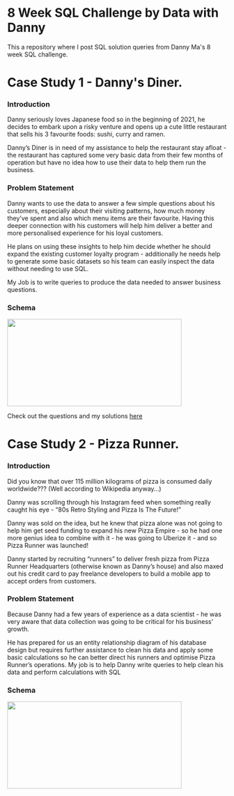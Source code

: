 # 8 Week SQL Challenge by Data with Danny
This a repository where I post SQL solution queries from Danny Ma's 8 week SQL challenge.

# Case Study 1 - Danny's Diner.
### Introduction
Danny seriously loves Japanese food so in the beginning of 2021, he decides to embark upon a risky venture and opens up a cute little restaurant that sells his 3 favourite foods: sushi, curry and ramen.

Danny’s Diner is in need of my assistance to help the restaurant stay afloat - the restaurant has captured some very basic data from their few months of operation but have no idea how to use their data to help them run the business.

### Problem Statement
Danny wants to use the data to answer a few simple questions about his customers, especially about their visiting patterns, how much money they’ve spent and also which menu items are their favourite. Having this deeper connection with his customers will help him deliver a better and more personalised experience for his loyal customers.

He plans on using these insights to help him decide whether he should expand the existing customer loyalty program - additionally he needs help to generate some basic datasets so his team can easily inspect the data without needing to use SQL.

My Job is to write queries to produce the data needed to answer business questions.

### Schema
<img src="https://github.com/chisim30/SQL-SQL-SQL-/blob/main/schemas/Danny's_Diner.png" width="400" height="200">


Check out the questions and my solutions [here](https://github.com/chisim30/SQL-SQL-SQL-/blob/main/weekOne.md)


# Case Study 2 - Pizza Runner.
### Introduction
Did you know that over 115 million kilograms of pizza is consumed daily worldwide??? (Well according to Wikipedia anyway…)

Danny was scrolling through his Instagram feed when something really caught his eye - “80s Retro Styling and Pizza Is The Future!”

Danny was sold on the idea, but he knew that pizza alone was not going to help him get seed funding to expand his new Pizza Empire - so he had one more genius idea to combine with it - he was going to Uberize it - and so Pizza Runner was launched!

Danny started by recruiting “runners” to deliver fresh pizza from Pizza Runner Headquarters (otherwise known as Danny’s house) and also maxed out his credit card to pay freelance developers to build a mobile app to accept orders from customers.

### Problem Statement
Because Danny had a few years of experience as a data scientist - he was very aware that data collection was going to be critical for his business’ growth.

He has prepared for us an entity relationship diagram of his database design but requires further assistance to clean his data and apply some basic calculations so he can better direct his runners and optimise Pizza Runner’s operations.
My job is to help Danny write queries to help clean his data and perform calculations with SQL

### Schema
<img src="https://github.com/chisim30/SQL-SQL-SQL-/blob/main/schemas/pizza_runner.png" width="400" height="200">
